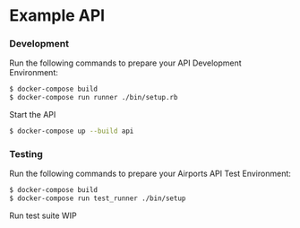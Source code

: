 # Example API

### Development
Run the following commands to prepare your API Development Environment:
```sh
$ docker-compose build
$ docker-compose run runner ./bin/setup.rb
```
Start the API
```sh
$ docker-compose up --build api
```

### Testing
Run the following commands to prepare your Airports API Test Environment:
```sh
$ docker-compose build
$ docker-compose run test_runner ./bin/setup
```
Run test suite
WIP

